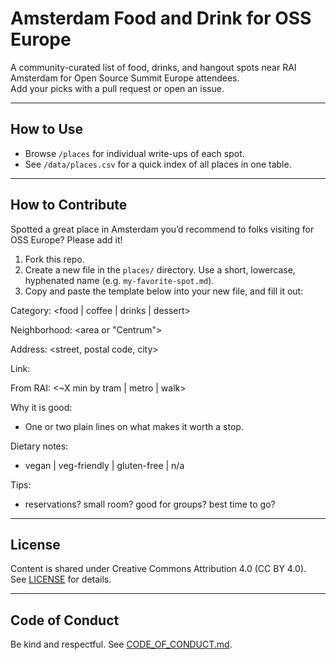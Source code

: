 # Amsterdam Food and Drink for OSS Europe

A community-curated list of food, drinks, and hangout spots near RAI Amsterdam for Open Source Summit Europe attendees.  
Add your picks with a pull request or open an issue.

---

## How to Use
- Browse `/places` for individual write-ups of each spot.  
- See `/data/places.csv` for a quick index of all places in one table.  

---

## How to Contribute

Spotted a great place in Amsterdam you’d recommend to folks visiting for OSS Europe? Please add it!

1. Fork this repo.
2. Create a new file in the `places/` directory. Use a short, lowercase, hyphenated name (e.g. `my-favorite-spot.md`).
3. Copy and paste the template below into your new file, and fill it out:

Category: <food | coffee | drinks | dessert>  

Neighborhood: <area or "Centrum">  

Address: <street, postal code, city>  

Link: <official site or Google Maps>  

From RAI: <~X min by tram | metro | walk>  

Why it is good:  
- One or two plain lines on what makes it worth a stop.  

Dietary notes:  
- vegan | veg-friendly | gluten-free | n/a  

Tips:  
- reservations? small room? good for groups? best time to go?

---

## License
Content is shared under Creative Commons Attribution 4.0 (CC BY 4.0).  
See [LICENSE](LICENSE) for details.

---

## Code of Conduct
Be kind and respectful. See [CODE_OF_CONDUCT.md](CODE_OF_CONDUCT.md).
